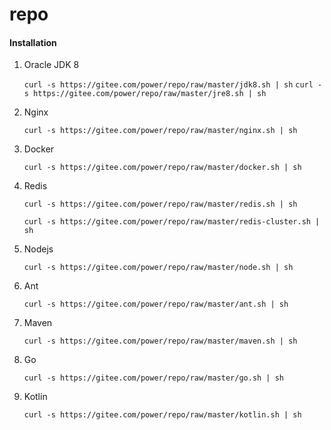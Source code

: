 # repo

#### Installation

1.  Oracle JDK 8

    `curl -s https://gitee.com/power/repo/raw/master/jdk8.sh | sh`
    `curl -s https://gitee.com/power/repo/raw/master/jre8.sh | sh`
2.  Nginx

    `curl -s https://gitee.com/power/repo/raw/master/nginx.sh | sh`
3.  Docker

    `curl -s https://gitee.com/power/repo/raw/master/docker.sh | sh`
4.  Redis

    `curl -s https://gitee.com/power/repo/raw/master/redis.sh | sh`

    `curl -s https://gitee.com/power/repo/raw/master/redis-cluster.sh | sh`
5. Nodejs

    `curl -s https://gitee.com/power/repo/raw/master/node.sh | sh`
6. Ant

    `curl -s https://gitee.com/power/repo/raw/master/ant.sh | sh`
7. Maven

    `curl -s https://gitee.com/power/repo/raw/master/maven.sh | sh`
8. Go

    `curl -s https://gitee.com/power/repo/raw/master/go.sh | sh`

9. Kotlin

    `curl -s https://gitee.com/power/repo/raw/master/kotlin.sh | sh`